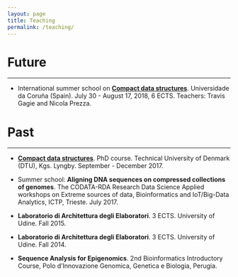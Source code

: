 ```yaml
---
layout: page
title: Teaching
permalink: /teaching/
---
```


# **Future** #
----

- International summer school on [**Compact data structures**](https://www.udc.es/gl/iss/courses/courses_2018/Compact_data_structures/index.html). Universidade da Coruña (Spain). July 30 - August 17, 2018, 6 ECTS. Teachers: Travis Gagie and Nicola Prezza. 

# **Past** #
----

- [**Compact data structures**](http://www2.compute.dtu.dk/courses/02951/). PhD course. Technical University of Denmark (DTU), Kgs. Lyngby. September - December 2017. 

- Summer school: **Aligning DNA sequences on compressed collections of genomes**. The CODATA-RDA Research Data Science Applied workshops on Extreme sources of data, Bioinformatics and IoT/Big-Data Analytics, ICTP, Trieste. July 2017. 

- **Laboratorio di Architettura degli Elaboratori**. 3 ECTS. University of Udine. Fall 2015.

- **Laboratorio di Architettura degli Elaboratori**. 3 ECTS. University of Udine. Fall 2014.

- **Sequence Analysis for Epigenomics**. 2nd Bioinformatics Introductory Course, Polo d’Innovazione Genomica, Genetica e Biologia, Perugia. 
